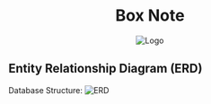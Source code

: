 <h1 align="center"> Box Note </h1>

<div align="center">
  <a>

  ![Logo](https://user-images.githubusercontent.com/53091164/176088652-b6397297-fbdc-4a52-90f2-70373b8b691a.png)
</a>



</div>

  ## Entity Relationship Diagram (ERD)

  Database Structure:
  ![ERD](https://user-images.githubusercontent.com/53091164/176071937-a5c52c61-3740-4306-a758-12a2d4987254.png)
